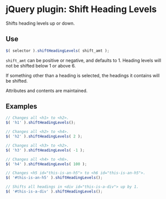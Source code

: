 # jQuery plugin: Shift Heading Levels

Shifts heading levels up or down.

## Use

```js
$( selector ).shiftHeadingLevels( shift_amt );
```

`shift_amt` can be positive or negative, and defaults to 1. Heading levels will not be shifted below 1 or above 6.

If something other than a heading is selected, the headings it contains will be shifted.

Attributes and contents are maintained.

## Examples

```js
// Changes all <h1> to <h2>.
$( 'h1' ).shiftHeadingLevels();

// Changes all <h2> to <h4>.
$( 'h2' ).shiftHeadingLevels( 2 );

// Changes all <h3> to <h2>.
$( 'h3' ).shiftHeadingLevels( -1 );

// Changes all <h4> to <h6>.
$( 'h4' ).shiftHeadingLevels( 100 );

// Changes <h5 id="this-is-an-h5"> to <h6 id="this-is-an-h5">.
$( '#this-is-an-h5' ).shiftHeadingLevels();

// Shifts all headings in <div id="this-is-a-div"> up by 1.
$( '#this-is-a-div' ).shiftHeadingLevels();
```

